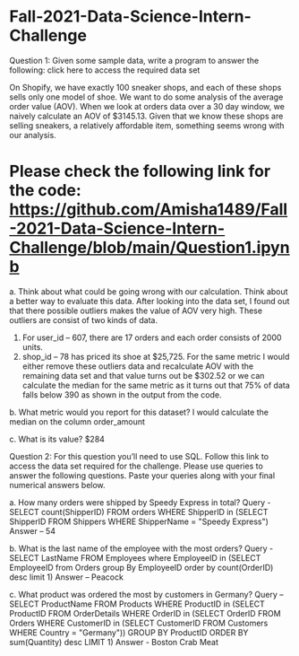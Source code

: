 # Fall-2021-Data-Science-Intern-Challenge
Question 1: Given some sample data, write a program to answer the following: click here to access the required data set

On Shopify, we have exactly 100 sneaker shops, and each of these shops sells only one model of shoe. We want to do some analysis of the average order value (AOV). When we look at orders data over a 30 day window, we naively calculate an AOV of $3145.13. Given that we know these shops are selling sneakers, a relatively affordable item, something seems wrong with our analysis. 

# Please check the following link for the code: https://github.com/Amisha1489/Fall-2021-Data-Science-Intern-Challenge/blob/main/Question1.ipynb

a.	Think about what could be going wrong with our calculation. Think about a better way to evaluate this data. 
After looking into the data set, I found out that there possible outliers makes the value of AOV very high. These outliers are consist of two kinds of data.
1. For user_id – 607, there are 17 orders and each order consists of 2000 units. 
2. shop_id – 78 has priced its shoe at $25,725. For the same metric I would either remove these outliers data and recalculate AOV with the remaining data set and that value turns out be $302.52 or we can calculate the median for the same metric as it turns out that 75% of data falls below 390 as shown in the output from the code.

b.	What metric would you report for this dataset?
I would calculate the median on the column order_amount

c.	What is its value?
$284

Question 2: For this question you’ll need to use SQL. Follow this link to access the data set required for the challenge. Please use queries to answer the following questions. Paste your queries along with your final numerical answers below.

a.	How many orders were shipped by Speedy Express in total?
Query - SELECT count(ShipperID) FROM orders WHERE ShipperID in (SELECT ShipperID FROM Shippers WHERE ShipperName = "Speedy Express")
Answer – 54

b.	What is the last name of the employee with the most orders?
Query - SELECT LastName FROM Employees where EmployeeID in (SELECT EmployeeID from Orders group By EmployeeID order by count(OrderID) desc limit 1)
Answer – Peacock

c.	What product was ordered the most by customers in Germany?
Query – SELECT ProductName FROM Products WHERE ProductID in (SELECT ProductID FROM OrderDetails WHERE OrderID in (SELECT OrderID FROM Orders WHERE CustomerID in (SELECT CustomerID FROM Customers WHERE Country = "Germany")) GROUP BY ProductID ORDER BY sum(Quantity) desc LIMIT 1)
Answer - Boston Crab Meat


